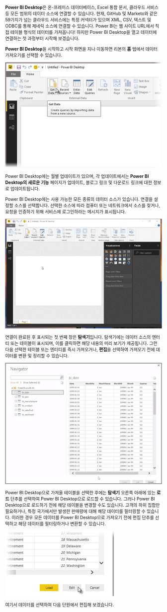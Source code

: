 **Power BI Desktop**은 온-프레미스 데이터베이스, Excel 통합 문서, 클라우드 서비스 등 모든 범위의 데이터 소스에 연결할 수 있습니다. 현재, GitHub 및 Marketo와 같은 59가지가 넘는 클라우드 서비스에는 특정 커넥터가 있으며 XML, CSV, 텍스트 및 ODBC를 통해 제네릭 소스에 연결할 수 있습니다. Power BI는 웹 사이트 URL에서 직접 테이블 형식의 데이터를 가져옵니다! 하지만 Power BI Desktop을 열고 데이터에 연결하는 첫 과정부터 시작해 보겠습니다.

**Power BI Desktop**을 시작하고 시작 화면을 지나 이동하면 리본의 **홈** 탭에서 데이터 가져오기를 선택할 수 있습니다.

![](media/1-2-connect-to-data-sources-in-power-bi-desktop/1-2_1.png)

Power BI Desktop에는 월별 업데이트가 있으며, 각 업데이트에서는 **Power BI Desktop의 새로운 기능** 페이지가 업데이트, 블로그 링크 및 다운로드 링크에 대한 정보로 업데이트됩니다.

Power BI Desktop에는 사용 가능한 모든 종류의 데이터 소스가 있습니다. 연결을 설정할 소스를 선택합니다. 선택한 소스에 따라 컴퓨터 또는 네트워크에서 소스를 찾거나, 요청을 인증하기 위해 서비스에 로그인하라는 메시지가 표시됩니다.

![](media/1-2-connect-to-data-sources-in-power-bi-desktop/1-2_2.gif)

연결이 완료된 후 표시되는 첫 번째 창은 **탐색기**입니다. 탐색기에는 데이터 소스의 엔터티 또는 테이블이 표시되며, 이를 클릭하면 해당 내용의 미리 보기가 제공됩니다. 그런 다음 선택한 테이블 또는 엔터티를 즉시 가져오거나, **편집**을 선택하여 가져오기 전에 데이터를 변환 및 정리할 수 있습니다.

![](media/1-2-connect-to-data-sources-in-power-bi-desktop/1-2_3.png)

Power BI Desktop으로 가져올 테이블을 선택한 후에는 **탐색기** 오른쪽 아래에 있는 **로드** 단추를 선택하여 Power BI Desktop으로 로드할 수 있습니다. 그러나 Power BI Desktop으로 로드하기 전에 해당 테이블을 변경할 수도 있습니다. 고객의 하위 집합만 필요하거나, 특정 국가에서만 발생한 판매량에 대해 해당 데이터를 필터링할 수 있습니다. 이러한 경우 모든 데이터를 Power BI Desktop으로 가져오기 전에 편집 단추를 선택하고 해당 데이터를 필터링하거나 변환할 수 있습니다.

![](media/1-2-connect-to-data-sources-in-power-bi-desktop/1-2_4.png)

여기서 데이터를 선택하여 다음 단원에서 편집해 보겠습니다.

